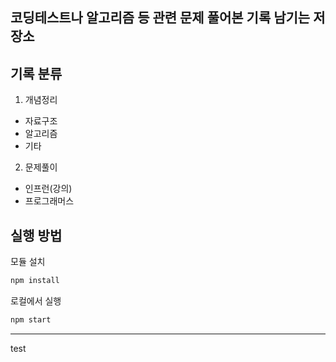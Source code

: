 ## 코딩테스트나 알고리즘 등 관련 문제 풀어본 기록 남기는 저장소

## 기록 분류

1. 개념정리

- 자료구조
- 알고리즘
- 기타

2. 문제풀이

- 인프런(강의)
- 프로그래머스

## 실행 방법

모듈 설치

```bash
npm install
```

로컬에서 실행

```bash
npm start
```

---

test
